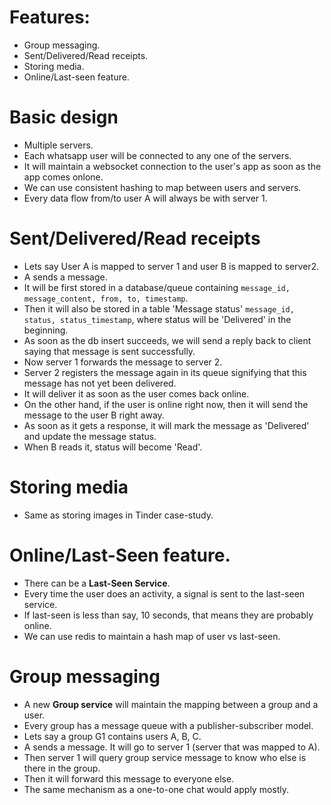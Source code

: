 # Features:
- Group messaging.
- Sent/Delivered/Read receipts.
- Storing media.
- Online/Last-seen feature.

# Basic design
- Multiple servers.
- Each whatsapp user will be connected to any one of the servers.
- It will maintain a websocket connection to the user's app as soon as the app comes onlone.
- We can use consistent hashing to map between users and servers.
- Every data flow from/to user A will always be with server 1.


# Sent/Delivered/Read receipts
- Lets say User A is mapped to server 1 and user B is mapped to server2.
- A sends a message.
- It will be first stored in a database/queue containing `message_id, message_content, from, to, timestamp`.
- Then it will also be stored in a table 'Message status' `message_id, status, status_timestamp`, where status will be 'Delivered' in the beginning.
- As soon as the db insert succeeds, we will send a reply back to client saying that message is sent successfully.
- Now server 1 forwards the message to server 2.
- Server 2 registers the message again in its queue signifying that this message has not yet been delivered.
- It will deliver it as soon as the user comes back online.
- On the other hand, if the user is online right now, then it will send the message to the user B right away.
- As soon as it gets a response, it will mark the message as 'Delivered' and update the message status.
- When B reads it, status will become 'Read'.

# Storing media
- Same as storing images in Tinder case-study.

# Online/Last-Seen feature.
- There can be a **Last-Seen Service**.
- Every time the user does an activity, a signal is sent to the last-seen service.
- If last-seen is less than say, 10 seconds, that means they are probably online.
- We can use redis to maintain a hash map of user vs last-seen.

# Group messaging
- A new **Group service** will maintain the mapping between a group and a user.
- Every group has a message queue with a publisher-subscriber model.
- Lets say a group G1 contains users A, B, C.
- A sends a message. It will go to server 1 (server that was mapped to A).
- Then server 1 will query group service message to know who else is there in the group.
- Then it will forward this message to everyone else.
- The same mechanism as a one-to-one chat would apply mostly.
